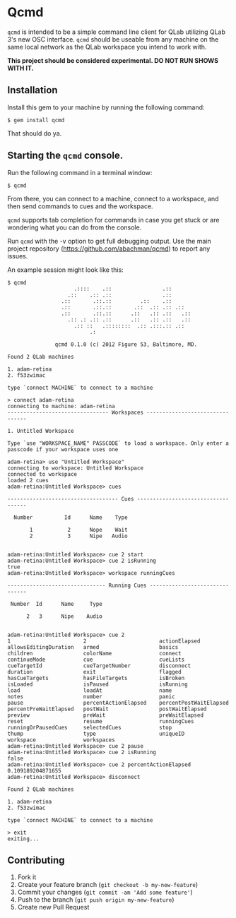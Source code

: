 # Qcmd

`qcmd` is intended to be a simple command line client for QLab utilizing
QLab 3's new OSC interface. `qcmd` should be useable from any machine on
the same local network as the QLab workspace you intend to work with.

**This project should be considered experimental. DO NOT RUN SHOWS WITH
IT.**


## Installation

Install this gem to your machine by running the following command:

    $ gem install qcmd

That should do ya.

## Starting the `qcmd` console.

Run the following command in a terminal window:

    $ qcmd

From there, you can connect to a machine, connect to a workspace, and then
send commands to cues and the workspace.

`qcmd` supports tab completion for commands in case you get stuck or are
wondering what you can do from the console.

Run `qcmd` with the -v option to get full debugging output. Use the main
project repository (https://github.com/abachman/qcmd) to report any issues.

An example session might look like this:

    $ qcmd
                         .::::    .::                .::
                       .::    .:: .::                .::
                     .::       .::.::         .::    .::
                     .::       .::.::       .::  .:: .:: .::
                     .::       .::.::      .::   .:: .::   .::
                       .:: .: .:: .::      .::   .:: .::   .::
                         .:: ::   .::::::::  .:: .:::.:: .::
                              .:

                   qcmd 0.1.0 (c) 2012 Figure 53, Baltimore, MD.

    Found 2 QLab machines

    1. adam-retina
    2. f53zwimac

    type `connect MACHINE` to connect to a machine

    > connect adam-retina
    connecting to machine: adam-retina
    -------------------------------- Workspaces --------------------------------

    1. Untitled Workspace

    Type `use "WORKSPACE_NAME" PASSCODE` to load a workspace. Only enter a
    passcode if your workspace uses one

    adam-retina> use "Untitled Workspace"
    connecting to workspace: Untitled Workspace
    connected to workspace
    loaded 2 cues
    adam-retina:Untitled Workspace> cues

    ----------------------------------- Cues -----------------------------------

      Number          Id      Name    Type

           1           2      Nope    Wait
           2           3      Nipe   Audio


    adam-retina:Untitled Workspace> cue 2 start
    adam-retina:Untitled Workspace> cue 2 isRunning
    true
    adam-retina:Untitled Workspace> workspace runningCues

    ------------------------------- Running Cues -------------------------------

     Number  Id      Name     Type

          2   3      Nipe    Audio


    adam-retina:Untitled Workspace> cue 2
    1                       2                       actionElapsed
    allowsEditingDuration   armed                   basics
    children                colorName               connect
    continueMode            cue                     cueLists
    cueTargetId             cueTargetNumber         disconnect
    duration                exit                    flagged
    hasCueTargets           hasFileTargets          isBroken
    isLoaded                isPaused                isRunning
    load                    loadAt                  name
    notes                   number                  panic
    pause                   percentActionElapsed    percentPostWaitElapsed
    percentPreWaitElapsed   postWait                postWaitElapsed
    preview                 preWait                 preWaitElapsed
    reset                   resume                  runningCues
    runningOrPausedCues     selectedCues            stop
    thump                   type                    uniqueID
    workspace               workspaces
    adam-retina:Untitled Workspace> cue 2 pause
    adam-retina:Untitled Workspace> cue 2 isRunning
    false
    adam-retina:Untitled Workspace> cue 2 percentActionElapsed
    0.109189204871655
    adam-retina:Untitled Workspace> disconnect

    Found 2 QLab machines

    1. adam-retina
    2. f53zwimac

    type `connect MACHINE` to connect to a machine

    > exit
    exiting...

## Contributing

1. Fork it
2. Create your feature branch (`git checkout -b my-new-feature`)
3. Commit your changes (`git commit -am 'Add some feature'`)
4. Push to the branch (`git push origin my-new-feature`)
5. Create new Pull Request
